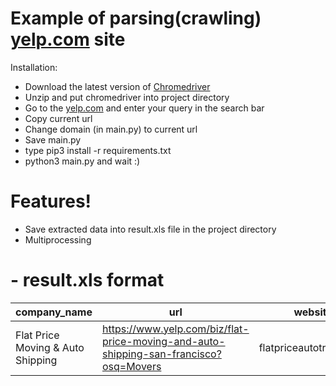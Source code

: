 # Example of parsing(crawling) [yelp.com](www.yelp.com) site

Installation:
  - Download the latest version of [Chromedriver](https://sites.google.com/a/chromium.org/chromedriver/downloads)
  - Unzip and put chromedriver into project directory
  - Go to the [yelp.com](www.yelp.com) and enter your query in the search bar
  - Copy current url
  - Change domain (in main.py) to current url
  - Save main.py
  - type pip3 install -r requirements.txt
  - python3 main.py and wait :)

# Features!

  - Save extracted data into result.xls file in the project directory
  - Multiprocessing

# - result.xls format
| company_name | url | website_url | rating | city_and_state | phone |
| ------ | ------ | ------ | ------ | ------ | ------ |
| Flat Price Moving & Auto Shipping | https://www.yelp.com/biz/flat-price-moving-and-auto-shipping-san-francisco?osq=Movers | flatpriceautotransport.com|4.5|San Francisco, CA 94123|(415) 000-0000 |

